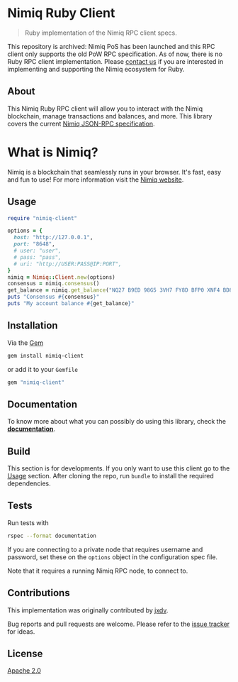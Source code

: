 # Nimiq Ruby Client

> Ruby implementation of the Nimiq RPC client specs.

This repository is archived: Nimiq PoS has been launched and this RPC client only supports the
old PoW RPC specification. As of now, there is no Ruby RPC client implementation. Please
[contact us](mailto:community@nimiq.com) if you are interested in implementing and supporting the
Nimiq ecosystem for Ruby.

## About

This Nimiq Ruby RPC client will allow you to interact with the Nimiq blockchain, manage transactions and balances, and more. This library covers the current [Nimiq JSON-RPC specification](https://github.com/nimiq/core-js/wiki/JSON-RPC-API#remotejs-client).

# What is Nimiq?

Nimiq is a blockchain that seamlessly runs in your browser. It's fast, easy and fun to use! For more information visit the [Nimiq website](https://www.nimiq.com/).

## Usage

```ruby
require "nimiq-client"

options = {
  host: "http://127.0.0.1",
  port: "8648",
  # user: "user",
  # pass: "pass",
  # uri: "http://USER:PASS@IP:PORT",
}
nimiq = Nimiq::Client.new(options)
consensus = nimiq.consensus()
get_balance = nimiq.get_balance("NQ27 B9ED 98G5 3VH7 FY8D BFP0 XNF4 BD8L TN4B")
puts "Consensus #{consensus}"
puts "My account balance #{get_balance}"
```

## Installation

Via the [Gem](https://rubygems.org/gems/nimiq-client)

```bash
gem install nimiq-client
```

or add it to your `Gemfile`

```bash
gem "nimiq-client"
```

## Documentation

To know more about what you can possibly do using this library, check the [**documentation**](https://nimiq-community.github.io/ruby-client/).

## Build

This section is for developments. If you only want to use this client go to the [Usage](#Usage) section. After cloning the repo, run `bundle` to install the required dependencies.

## Tests

Run tests with

```bash
rspec --format documentation
```

If you are connecting to a private node that requires username and password, set these on the `options` object in the configuration spec file.

Note that it requires a running Nimiq RPC node, to connect to.

## Contributions

This implementation was originally contributed by [jxdv](https://github.com/jxdv/).

Bug reports and pull requests are welcome. Please refer to the [issue tracker](https://github.com/nimiq-community/ruby-client/issues) for ideas.


## License

[Apache 2.0](LICENSE)

